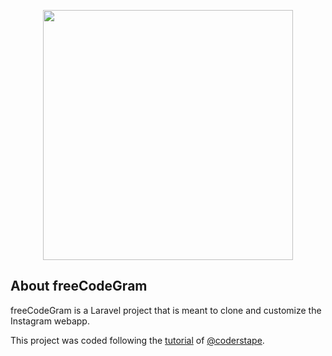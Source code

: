 <p align="center"><img src="https://res.cloudinary.com/dtfbvvkyp/image/upload/v1566331377/laravel-logolockup-cmyk-red.svg" width="400"></p>

## About freeCodeGram

freeCodeGram is a Laravel project that is meant to clone and customize the Instagram webapp.

This project was coded following the [tutorial](https://www.youtube.com/watch?v=ImtZ5yENzgE) of [@coderstape](https://github.com/coderstape).
